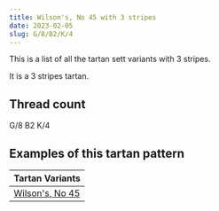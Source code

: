 ```yaml
---
title: Wilson's, No 45 with 3 stripes
date: 2023-02-05
slug: G/8/B2/K/4
---
```

This is a list of all the tartan sett variants with 3 stripes.

It is a 3 stripes tartan.


## Thread count
G/8 B2 K/4

## Examples of this tartan pattern

| Tartan Variants |
|---------------|
| [Wilson's, No 45](/variants/g/8/b2/k/4-b5480b0-g008000-k000000)||
